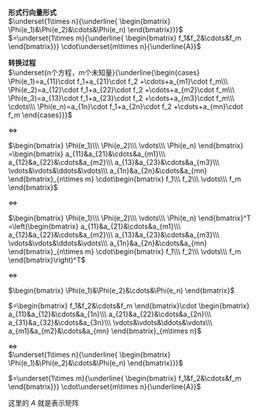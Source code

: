 **形式行向量形式**  
 $\underset{1\times n}{\underline{  
\begin{bmatrix}  
\Phi(e_1)&\Phi(e_2)&\cdots&\Phi(e_n)  
\end{bmatrix}}}$   
 $=\underset{1\times m}{\underline{  
\begin{bmatrix}  
f_1&f_2&\cdots&f_m  
\end{bmatrix}}}  
\cdot\underset{m\times n}{\underline{A}}$   
  
**转换过程**  
 $\underset{n个方程，m个未知量}{\underline{\begin{cases}  
\Phi(e_1)=a_{11}\cdot f_1+a_{21}\cdot f_2  
+\cdots+a_{m1}\cdot f_m\\\   
\Phi(e_2)=a_{12}\cdot f_1+a_{22}\cdot f_2  
+\cdots+a_{m2}\cdot f_m\\\   
\Phi(e_3)=a_{13}\cdot f_1+a_{23}\cdot f_2  
+\cdots+a_{m3}\cdot f_m\\\   
\cdots\\\   
\Phi(e_n)=a_{1n}\cdot f_1+a_{2n}\cdot f_2  
+\cdots+a_{mn}\cdot f_m  
\end{cases}}}$   
  
 $\Leftrightarrow$   
  
 $\begin{bmatrix}  
\Phi(e_1)\\\ \Phi(e_2)\\\ \vdots\\\ \Phi(e_n)  
\end{bmatrix}  
=\begin{bmatrix}  
a_{11}&a_{21}&\cdots&a_{m1}\\\   
a_{12}&a_{22}&\cdots&a_{m2}\\\   
a_{13}&a_{23}&\cdots&a_{m3}\\\   
\vdots&\vdots&\ddots&\vdots\\\   
a_{1n}&a_{2n}&\cdots&a_{mn}  
\end{bmatrix}_{n\times m}  
\cdot\begin{bmatrix}  
f_1\\\ f_2\\\ \vdots\\\ f_m  
\end{bmatrix}$   
  
 $\Leftrightarrow$   
  
 $\begin{bmatrix}  
\Phi(e_1)\\\ \Phi(e_2)\\\ \vdots\\\ \Phi(e_n)  
\end{bmatrix}^T  
=\left(\begin{bmatrix}  
a_{11}&a_{21}&\cdots&a_{m1}\\\   
a_{12}&a_{22}&\cdots&a_{m2}\\\   
a_{13}&a_{23}&\cdots&a_{m3}\\\   
\vdots&\vdots&\ddots&\vdots\\\   
a_{1n}&a_{2n}&\cdots&a_{mn}  
\end{bmatrix}_{n\times m}  
\cdot\begin{bmatrix}  
f_1\\\ f_2\\\ \vdots\\\ f_m  
\end{bmatrix}\right)^T$   
  
 $\Leftrightarrow$   
  
 $\begin{bmatrix}  
\Phi(e_1)&\Phi(e_2)&\cdots&\Phi(e_n)  
\end{bmatrix}$   
  
 $=\begin{bmatrix}  
f_1&f_2&\cdots&f_m  
\end{bmatrix}\cdot  
\begin{bmatrix}  
a_{11}&a_{12}&\cdots&a_{1n}\\\   
a_{21}&a_{22}&\cdots&a_{2n}\\\   
a_{31}&a_{32}&\cdots&a_{3n}\\\   
\vdots&\vdots&\ddots&\vdots\\\   
a_{m1}&a_{m2}&\cdots&a_{mn}  
\end{bmatrix}_{m\times n}$   
  
 $\Leftrightarrow$   
 $\underset{1\times n}{\underline{  
\begin{bmatrix}  
\Phi(e_1)&\Phi(e_2)&\cdots&\Phi(e_n)  
\end{bmatrix}}}$   
  
 $=\underset{1\times m}{\underline{  
\begin{bmatrix}  
f_1&f_2&\cdots&f_m  
\end{bmatrix}}}  
\cdot\underset{m\times n}{\underline{A}}$   
  
这里的 $A$ 就是表示矩阵  
